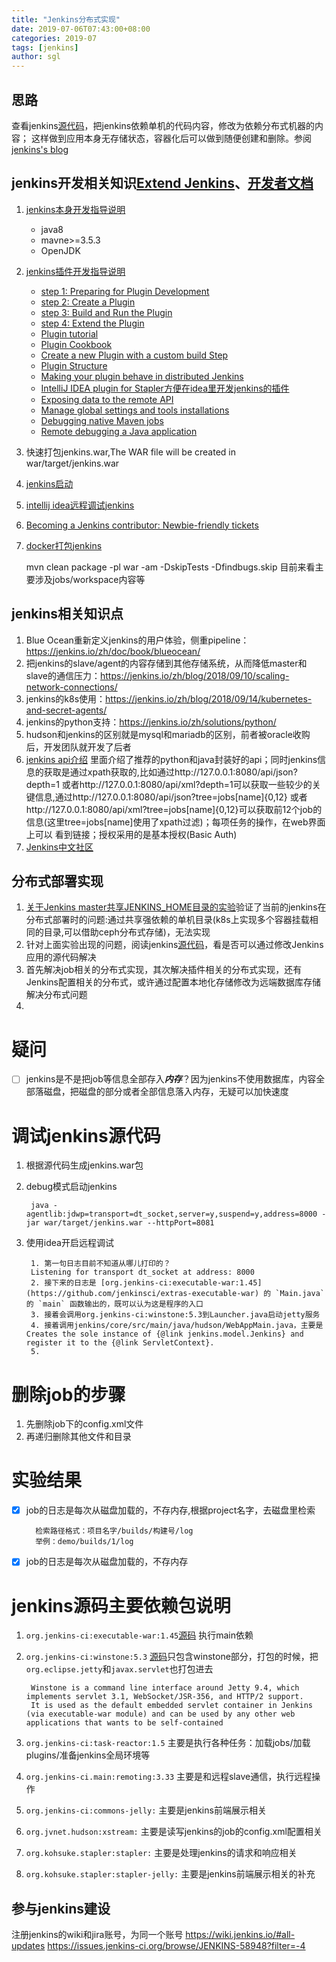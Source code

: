 ```yaml
---
title: "Jenkins分布式实现"
date: 2019-07-06T07:43:00+08:00
categories: 2019-07
tags: [jenkins]
author: sgl
---
```


思路
----
查看jenkins[源代码](https://github.com/jenkinsci/jenkins)，把jenkins依赖单机的代码内容，修改为依赖分布式机器的内容；
这样做到应用本身无存储状态，容器化后可以做到随便创建和删除。参阅[jenkins's blog](https://jenkins.io/node/)

jenkins开发相关知识[Extend Jenkins](https://wiki.jenkins.io/display/JENKINS/Extend+Jenkins)、[开发者文档](https://jenkins.io/doc/developer/)
---
1. [jenkins本身开发指导说明](https://github.com/jenkinsci/jenkins/blob/master/CONTRIBUTING.md)
    + java8
    + mavne>=3.5.3
    + OpenJDK
2. [jenkins插件开发指导说明](https://jenkins.io/doc/developer/tutorial/prepare/)
    + [step 1: Preparing for Plugin Development](https://jenkins.io/doc/developer/tutorial/prepare/)
    + [step 2: Create a Plugin](https://jenkins.io/doc/developer/tutorial/create/)
    + [step 3: Build and Run the Plugin](https://jenkins.io/doc/developer/tutorial/run/)
    + [step 4: Extend the Plugin](https://jenkins.io/doc/developer/tutorial/extend/)
    + [Plugin tutorial](https://wiki.jenkins.io/display/JENKINS/Plugin+tutorial)
    + [Plugin Cookbook](https://wiki.jenkins.io/display/JENKINS/Plugin+Cookbook)
    + [Create a new Plugin with a custom build Step](https://wiki.jenkins.io/display/JENKINS/Create+a+new+Plugin+with+a+custom+build+Step)
    + [Plugin Structure](https://wiki.jenkins.io/display/JENKINS/Plugin+Structure)
    + [Making your plugin behave in distributed Jenkins](https://wiki.jenkins.io/display/JENKINS/Making+your+plugin+behave+in+distributed+Jenkins)
    + [IntelliJ IDEA plugin for Stapler方便在idea里开发jenkins的插件](https://wiki.jenkins.io/display/JENKINS/IntelliJ+IDEA+plugin+for+Stapler)
    + [Exposing data to the remote API](https://wiki.jenkins.io/display/JENKINS/Exposing+data+to+the+remote+API)
    + [Manage global settings and tools installations](https://wiki.jenkins.io/display/JENKINS/Manage+global+settings+and+tools+installations)
    + [Debugging native Maven jobs](https://wiki.jenkins.io/display/JENKINS/Debugging+native+Maven+jobs)
    + [Remote debugging a Java application](https://stackoverflow.com/questions/975271/remote-debugging-a-java-application)
3. 快速打包jenkins.war,The WAR file will be created in war/target/jenkins.war

4. [jenkins启动](https://wiki.jenkins.io/display/JENKINS/Starting+and+Accessing+Jenkins)
5. [intellij idea远程调试jenkins](http://blog.nsfocus.net/intellij-idea-remote-debugging-jenkins/)
6. [Becoming a Jenkins contributor: Newbie-friendly tickets](https://jenkins.io/blog/2019/05/30/becoming-contributor-newbie-tickets/)
7. [docker打包jenkins](https://jenkins.io/zh/blog/2018/10/16/custom-war-packager/)
    
    mvn clean package -pl war -am -DskipTests -Dfindbugs.skip
目前来看主要涉及jobs/workspace内容等

jenkins相关知识点
---
1. Blue Ocean重新定义jenkins的用户体验，侧重pipeline：https://jenkins.io/zh/doc/book/blueocean/
2. 把jenkins的slave/agent的内容存储到其他存储系统，从而降低master和slave的通信压力：https://jenkins.io/zh/blog/2018/09/10/scaling-network-connections/
3. jenkins的k8s使用：https://jenkins.io/zh/blog/2018/09/14/kubernetes-and-secret-agents/ 
4. jenkins的python支持：https://jenkins.io/zh/solutions/python/
5. hudson和jenkins的区别就是mysql和mariadb的区别，前者被oracle收购后，开发团队就开发了后者
6. [jenkins api介绍](https://wiki.jenkins.io/display/JENKINS/Remote+access+API#space-menu-link-content)
    里面介绍了推荐的python和java封装好的api；同时jenkins信息的获取是通过xpath获取的,比如通过http://127.0.0.1:8080/api/json?depth=1
    或者http://127.0.0.1:8080/api/xml?depth=1可以获取一些较少的关键信息,通过http://127.0.0.1:8080/api/json?tree=jobs[name]{0,12}
    或者http://127.0.0.1:8080/api/xml?tree=jobs[name]{0,12}可以获取前12个job的信息(这里tree=jobs[name]使用了xpath过滤)；每项任务的操作，在web界面上可以
    看到链接；授权采用的是基本授权(Basic Auth)
7. [Jenkins中文社区](https://jenkins-zh.cn)    

分布式部署实现
-----
1. [关于Jenkins master共享JENKINS_HOME目录的实验](https://jenkins-zh.cn/wechat/articles/2019/04/2019-04-23-jenkins-master-shared-home/)验证了当前的jenkins在
分布式部署时的问题:通过共享强依赖的单机目录(k8s上实现多个容器挂载相同的目录,可以借助ceph分布式存储)，无法实现
2. 针对上面实验出现的问题，阅读jenkins[源代码](https://github.com/jenkinsci/jenkins)，看是否可以通过修改Jenkins应用的源代码解决
3. 首先解决job相关的分布式实现，其次解决插件相关的分布式实现，还有Jenkins配置相关的分布式，或许通过配置本地化存储修改为远端数据库存储解决分布式问题
4. 


疑问
===
- [ ] jenkins是不是把job等信息全部存入***内存***？因为jenkins不使用数据库，内容全部落磁盘，把磁盘的部分或者全部信息落入内存，无疑可以加快速度

调试jenkins源代码
====
1. 根据源代码生成jenkins.war包
2. debug模式启动jenkins

        java -agentlib:jdwp=transport=dt_socket,server=y,suspend=y,address=8000 -jar war/target/jenkins.war --httpPort=8081

3. 使用idea开启远程调试
        
        1. 第一句日志目前不知道从哪儿打印的？
        Listening for transport dt_socket at address: 8000
        2. 接下来的日志是 [org.jenkins-ci:executable-war:1.45](https://github.com/jenkinsci/extras-executable-war) 的 `Main.java` 的 `main` 函数输出的，既可以认为这是程序的入口
        3. 接着会调用org.jenkins-ci:winstone:5.3到Launcher.java启动jetty服务
        4. 接着调用jenkins/core/src/main/java/hudson/WebAppMain.java，主要是Creates the sole instance of {@link jenkins.model.Jenkins} and register it to the {@link ServletContext}.
        5. 

删除job的步骤
====
1. 先删除job下的config.xml文件
2. 再递归删除其他文件和目录        

实验结果
===
- [x] job的日志是每次从磁盘加载的，不存内存,根据project名字，去磁盘里检索
    
        检索路径格式：项目名字/builds/构建号/log
        举例：demo/builds/1/log
    
- [x] job的日志是每次从磁盘加载的，不存内存


jenkins源码主要依赖包说明
===
1. `org.jenkins-ci:executable-war:1.45`[源码](https://github.com/jenkinsci/extras-executable-war) 执行main依赖
2. `org.jenkins-ci:winstone:5.3` [源码](https://github.com/jenkinsci/winstone)只包含winstone部分，打包的时候，把`org.eclipse.jetty`和`javax.servlet`也打包进去

        Winstone is a command line interface around Jetty 9.4, which implements servlet 3.1, WebSocket/JSR-356, and HTTP/2 support. 
        It is used as the default embedded servlet container in Jenkins (via executable-war module) and can be used by any other web applications that wants to be self-contained
3. `org.jenkins-ci:task-reactor:1.5` 主要是执行各种任务：加载jobs/加载plugins/准备jenkins全局环境等
4. `org.jenkins-ci.main:remoting:3.33` 主要是和远程slave通信，执行远程操作
5. `org.jenkins-ci:commons-jelly:` 主要是jenkins前端展示相关
6. `org.jvnet.hudson:xstream:` 主要是读写jenkins的job的config.xml配置相关
7. `org.kohsuke.stapler:stapler:` 主要是处理jenkins的请求和响应相关
8. `org.kohsuke.stapler:stapler-jelly:` 主要是jenkins前端展示相关的补充

参与jenkins建设
-----
注册jenkins的wiki和jira账号，为同一个账号
https://wiki.jenkins.io/#all-updates
https://issues.jenkins-ci.org/browse/JENKINS-58948?filter=-4